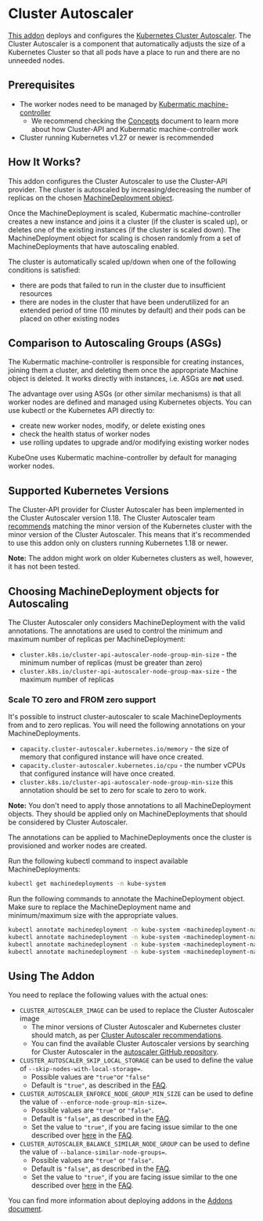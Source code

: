 # Cluster Autoscaler

[This addon][addon] deploys and configures the
[Kubernetes Cluster Autoscaler][autoscaler]. The Cluster Autoscaler is
a component that automatically adjusts the size of a Kubernetes Cluster so that
all pods have a place to run and there are no unneeded nodes.

## Prerequisites

* The worker nodes need to be managed by
  [Kubermatic machine-controller][machine-controller]
  * We recommend checking the [Concepts][docs-concepts] document to learn more
    about how Cluster-API and Kubermatic machine-controller work
* Cluster running Kubernetes v1.27 or newer is recommended

## How It Works?

This addon configures the Cluster Autoscaler to use the Cluster-API provider.
The cluster is autoscaled by increasing/decreasing the number of replicas on
the chosen [MachineDeployment object][docs-machinedeployment].

Once the MachineDeployment is scaled, Kubermatic machine-controller creates a
new instance and joins it a cluster (if the cluster is scaled up), or deletes
one of the existing instances (if the cluster is scaled down).
The MachineDeployment object for scaling is chosen randomly from a set of
MachineDeployments that have autoscaling enabled.

The cluster is automatically scaled up/down when one of the following
conditions is satisfied:

* there are pods that failed to run in the cluster due to insufficient
  resources
* there are nodes in the cluster that have been underutilized for an extended
  period of time (10 minutes by default) and their pods can be placed on other
  existing nodes

## Comparison to Autoscaling Groups (ASGs)

The Kubermatic machine-controller is responsible for creating instances,
joining them a cluster, and deleting them once the appropriate Machine object
is deleted. It works directly with instances, i.e. ASGs are **not** used.

The advantage over using ASGs (or other similar mechanisms) is that all worker
nodes are defined and managed using Kubernetes objects. You can use kubectl or
the Kubernetes API directly to:

* create new worker nodes, modify, or delete existing ones
* check the health status of worker nodes
* use rolling updates to upgrade and/or modifying existing worker nodes

KubeOne uses Kubermatic machine-controller by default for managing worker
nodes.

## Supported Kubernetes Versions

The Cluster-API provider for Cluster Autoscaler has been implemented in the
Cluster Autoscaler version 1.18. The Cluster Autoscaler team
[recommends][recommended-autoscaler-versions] matching the minor version of the
Kubernetes cluster with the minor version of the Cluster Autoscaler. This means
that it's recommended to use this addon only on clusters running Kubernetes
1.18 or newer.

**Note:** The addon might work on older Kubernetes clusters as well, however,
it has not been tested.

## Choosing MachineDeployment objects for Autoscaling

The Cluster Autoscaler only considers MachineDeployment with the valid
annotations. The annotations are used to control the minimum and maximum number
of replicas per MachineDeployment:

* `cluster.k8s.io/cluster-api-autoscaler-node-group-min-size` - the minimum
  number of replicas (must be greater than zero)
* `cluster.k8s.io/cluster-api-autoscaler-node-group-max-size` - the maximum
  number of replicas

### Scale TO zero and FROM zero support

It's possible to instruct cluster-autoscaler to scale MachineDeployments from
and to zero replicas. You will need the following annotations on your
MachineDeployments.

* `capacity.cluster-autoscaler.kubernetes.io/memory` - the size of memory that
  configured instance will have once created.
* `capacity.cluster-autoscaler.kubernetes.io/cpu` - the number vCPUs that
  configured instance will have once created.
* `cluster.k8s.io/cluster-api-autoscaler-node-group-min-size` this annotation
  should be set to zero for scale to zero to work.

**Note:** You don't need to apply those annotations to all MachineDeployment
objects. They should be applied only on MachineDeployments that should be
considered by Cluster Autoscaler.

The annotations can be applied to MachineDeployments once the cluster is
provisioned and worker nodes are created.

Run the following kubectl command to inspect available MachineDeployments:

```bash
kubectl get machinedeployments -n kube-system
```

Run the following commands to annotate the MachineDeployment object. Make sure
to replace the MachineDeployment name and minimum/maximum size with the
appropriate values.

```bash
kubectl annotate machinedeployment -n kube-system <machinedeployment-name> cluster.k8s.io/cluster-api-autoscaler-node-group-min-size=0
kubectl annotate machinedeployment -n kube-system <machinedeployment-name> cluster.k8s.io/cluster-api-autoscaler-node-group-max-size=10
kubectl annotate machinedeployment -n kube-system <machinedeployment-name> capacity.cluster-autoscaler.kubernetes.io/memory=4Gi
kubectl annotate machinedeployment -n kube-system <machinedeployment-name> capacity.cluster-autoscaler.kubernetes.io/cpu=2
```

## Using The Addon

You need to replace the following values with the actual ones:

* `CLUSTER_AUTOSCALER_IMAGE` can be used to replace the Cluster Autoscaler image
  * The minor versions of Cluster Autoscaler and Kubernetes cluster should
    match, as per [Cluster Autoscaler recommendations][recommended-autoscaler-versions].
  * You can find the available Cluster Autoscaler versions by searching for
    Cluster Autoscaler in the [autoscaler GitHub repository][autoscaler-releases].
* `CLUSTER_AUTOSCALER_SKIP_LOCAL_STORAGE` can be used to define the value of `--skip-nodes-with-local-storage=`.
  * Possible values are `"true"`or `"false"`
  * Default is `"true"`, as described in the [FAQ][autoscaler-faq].
* `CLUSTER_AUTOSCALER_ENFORCE_NODE_GROUP_MIN_SIZE` can be used to define the value of `--enforce-node-group-min-size=`.
  * Possible values are `"true"` or `"false"`.
  * Default is `"false"`, as described in the [FAQ][autoscaler-faq].
  * Set the value to `"true"`, if you are facing issue similar to the one described over [here][enforce-node-group-min-size] in the [FAQ][autoscaler-faq].
* `CLUSTER_AUTOSCALER_BALANCE_SIMILAR_NODE_GROUP` can be used to define the value of `--balance-similar-node-groups=`.
  * Possible values are `"true"` or `"false"`.
  * Default is `"false"`, as described in the [FAQ][autoscaler-faq].
  * Set the value to `"true"`, if you are facing issue similar to the one described over [here][balance-similar-node-groups] in the [FAQ][autoscaler-faq].

You can find more information about deploying addons in the
[Addons document][using-addons].

[addon]: ./cluster-autoscaler.yaml
[autoscaler]: https://github.com/kubernetes/autoscaler/tree/master/cluster-autoscaler
[machine-controller]: https://github.com/kubermatic/machine-controller
[docs-concepts]: https://docs.kubermatic.com/kubeone/v1.9/architecture/concepts/
[docs-machinedeployment]: https://docs.kubermatic.com/kubeone/v1.9/architecture/concepts/#machinedeployments
[recommended-autoscaler-versions]: https://github.com/kubernetes/autoscaler/tree/master/cluster-autoscaler#releases
[autoscaler-releases]: https://github.com/kubernetes/autoscaler/releases
[using-addons]: https://docs.kubermatic.com/kubeone/v1.9/guides/addons/
[autoscaler-faq]: https://github.com/kubernetes/autoscaler/blob/master/cluster-autoscaler/FAQ.md
[enforce-node-group-min-size]: https://github.com/kubernetes/autoscaler/blob/master/cluster-autoscaler/FAQ.md#my-cluster-is-below-minimum--above-maximum-number-of-nodes-but-ca-did-not-fix-that-why
[balance-similar-node-groups]: https://github.com/kubernetes/autoscaler/blob/master/cluster-autoscaler/FAQ.md#im-running-cluster-with-nodes-in-multiple-zones-for-ha-purposes-is-that-supported-by-cluster-autoscaler

